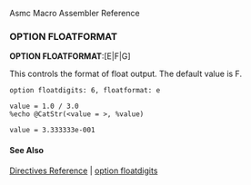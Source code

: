 Asmc Macro Assembler Reference

### OPTION FLOATFORMAT

**OPTION FLOATFORMAT**:[E|F|G]

This controls the format of float output. The default value is F.

```assembly
option floatdigits: 6, floatformat: e

value = 1.0 / 3.0
%echo @CatStr(<value = >, %value)

value = 3.333333e-001
```

#### See Also

[Directives Reference](readme.md) | [option floatdigits](opt_floatdigits.md)